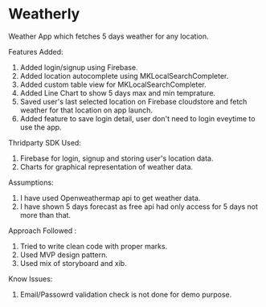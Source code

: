 # Weatherly
Weather App which fetches 5 days weather for any location.

Features Added:
1. Added login/signup using Firebase.
2. Added location autocomplete using MKLocalSearchCompleter.
3. Added custom table view for MKLocalSearchCompleter.
3. Added Line Chart to show 5 days max and min temprature.
4. Saved user's last selected location on Firebase cloudstore and fetch weather for that location on app launch.
5. Added feature to save login detail, user don't need to login eveytime to use the app.

Thridparty SDK Used:
1. Firebase for login, signup and storing user's location data.
2. Charts for graphical representation of weather data.

Assumptions:
1. I have used Openweathermap api to get weather data.
2. I have shown 5 days forecast as free api had only access for 5 days not more than that.

Approach Followed :
1. Tried to write clean code with proper marks.
2. Used MVP design pattern.
3. Used mix of storyboard and xib.

Know Issues:
1. Email/Passowrd validation check is not done for demo purpose.


